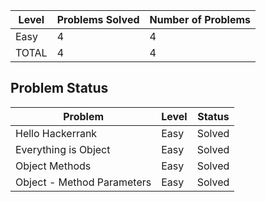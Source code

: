 
|Level|Problems Solved|Number of Problems|
|-----|---------------|------------------|
|Easy|4|4|
|TOTAL|4|4|


Problem Status
---
|Problem|Level|Status|
|-------|-----|------|
|Hello Hackerrank|Easy|Solved|
|Everything is Object|Easy|Solved|
|Object Methods|Easy|Solved|
|Object - Method  Parameters|Easy|Solved|
